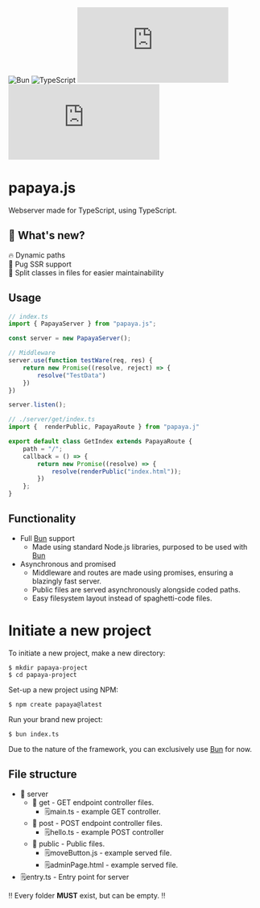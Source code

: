 ![Bun](https://img.shields.io/badge/Bun-%23000000.svg?style=for-the-badge&logo=bun&logoColor=white) ![TypeScript](https://img.shields.io/badge/typescript-%23007ACC.svg?style=for-the-badge&logo=typescript&logoColor=white) ![GitHub repo size](https://img.shields.io/github/repo-size/stuncs69/papaya.js?style=for-the-badge) ![npm package minimized gzipped size (select exports)](https://img.shields.io/bundlejs/size/papaya.js?style=for-the-badge)



# papaya.js
Webserver made for TypeScript, using TypeScript.

## 💯 What's new?
🔥 Dynamic paths<br>
🐶 Pug SSR support<br>
👏 Split classes in files for easier maintainability<br>

## Usage

```ts
// index.ts
import { PapayaServer } from "papaya.js";

const server = new PapayaServer();

// Middleware
server.use(function testWare(req, res) {
    return new Promise((resolve, reject) => {
        resolve("TestData")
    })
})

server.listen();

// ./server/get/index.ts
import {  renderPublic, PapayaRoute } from "papaya.j"

export default class GetIndex extends PapayaRoute {
    path = "/";
    callback = () => {
        return new Promise((resolve) => {
            resolve(renderPublic("index.html"));
        })
    };
}
```

## Functionality
- Full [Bun](https://bun.sh/) support
    - Made using standard Node.js libraries, purposed to be used with [Bun](https://bun.sh/)
- Asynchronous and promised
    - Middleware and routes are made using promises, ensuring a blazingly fast server.
    - Public files are served asynchronously alongside coded paths.
    - Easy filesystem layout instead of spaghetti-code files.

# Initiate a new project
To initiate a new project, make a new directory:
```
$ mkdir papaya-project
$ cd papaya-project
```
Set-up a new project using NPM:
```
$ npm create papaya@latest
```
Run your brand new project:
```
$ bun index.ts
```
Due to the nature of the framework, you can exclusively use [Bun](https://bun.sh/) for now.
## File structure
- 📁 server
    - 📁 get - GET endpoint controller files.
      - 🗒️main.ts - example GET controller.
    - 📁 post - POST endpoint controller files.
      - 🗒️hello.ts - example POST controller
    - 📁 public - Public files.
      - 🗒️moveButton.js - example served file.
      - 🗒️adminPage.html - example served file.
- 🗒️entry.ts - Entry point for server

‼️ Every folder **MUST** exist, but can be empty. ‼️
